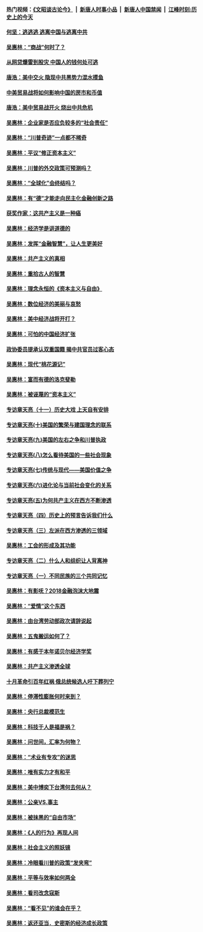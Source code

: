 #### 热门视频：[《文昭谈古论今》](https://github.com/gfw-breaker/wenzhao/blob/master/README.md?t=11020633) &nbsp;|&nbsp; [新唐人时事小品](https://github.com/gfw-breaker/ntdtv-comedy/blob/master/README.md?t=11020633) &nbsp;|&nbsp; [新唐人中国禁闻](https://github.com/gfw-breaker/ntdtv-news/blob/master/README.md?t=11020633) &nbsp;|&nbsp; [江峰时刻:历史上的今天](https://github.com/gfw-breaker/today-in-history/blob/master/README.md?t=11020633) 

#### [何坚：逃逃逃 逃离中国与逃离中共](../pages/nsc423/n10592891.md?t=11020633) 

#### [吴惠林：“商战”何时了？](../pages/nsc423/n10573558.md?t=11020633) 

#### [从网贷爆雷到股灾 中国人的钱何处可逃](../pages/nsc423/n10572800.md?t=11020633) 

#### [唐浩：美中交火 隐现中共黑势力混水摸鱼](../pages/nsc423/n10544040.md?t=11020633) 

#### [中美贸易战将如何影响中国的房市和币值](../pages/nsc423/n10543697.md?t=11020633) 

#### [唐浩：美中贸易战开火 烧出中共危机](../pages/nsc423/n10540126.md?t=11020633) 

#### [吴惠林：企业家是否应负较多的“社会责任”](../pages/nsc423/n10535022.md?t=11020633) 

#### [吴惠林：“川普奇迹”一点都不稀奇](../pages/nsc423/n10512808.md?t=11020633) 

#### [吴惠林：平议“修正资本主义”](../pages/nsc423/n10495724.md?t=11020633) 

#### [吴惠林：川普的外交政策可预测吗？](../pages/nsc423/n10462387.md?t=11020633) 

#### [吴惠林：“全球化”会终结吗？](../pages/nsc423/n10452838.md?t=11020633) 

#### [吴惠林：有“德”才能走向民主化金融创新之路](../pages/nsc423/n10432292.md?t=11020633) 

#### [获奖作家：这共产主义是一种癌](../pages/nsc423/n10431541.md?t=11020633) 

#### [吴惠林：经济学是讲道德的](../pages/nsc423/n10398014.md?t=11020633) 

#### [吴惠林：发挥“金融智慧”，让人生更美好](../pages/nsc423/n10375019.md?t=11020633) 

#### [吴惠林：共产主义的真相](../pages/nsc423/n10351394.md?t=11020633) 

#### [吴惠林：重拾古人的智慧](../pages/nsc423/n10337691.md?t=11020633) 

#### [吴惠林：理念永恒的《资本主义与自由》](../pages/nsc423/n10316274.md?t=11020633) 

#### [吴惠林：数位经济的美丽与哀愁](../pages/nsc423/n10292946.md?t=11020633) 

#### [吴惠林：美中经济战将开打？](../pages/nsc423/n10258825.md?t=11020633) 

#### [吴惠林：可怕的中国经济扩张](../pages/nsc423/n10219147.md?t=11020633) 

#### [政协委员提承认双重国籍 揭中共官员过客心态](../pages/nsc423/n10208809.md?t=11020633) 

#### [吴惠林：现代“桃花源记”](../pages/nsc423/n10185234.md?t=11020633) 

#### [吴惠林：富而有德的洛克斐勒](../pages/nsc423/n10142264.md?t=11020633) 

#### [吴惠林：被诬蔑的“资本主义”](../pages/nsc423/n10124816.md?t=11020633) 

#### [专访章天亮（十一）历史大戏 上天自有安排](../pages/nsc423/n10094905.md?t=11020633) 

#### [专访章天亮(十)美国的繁荣与建国理念的联系](../pages/nsc423/n10094899.md?t=11020633) 

#### [专访章天亮(九)美国的左右之争和川普执政](../pages/nsc423/n10094889.md?t=11020633) 

#### [专访章天亮(八)怎么看待美国的一些社会现象](../pages/nsc423/n10094857.md?t=11020633) 

#### [专访章天亮(七)传统与现代——美国价值之争](../pages/nsc423/n10093140.md?t=11020633) 

#### [专访章天亮(六)进化论与当前社会变化的关系](../pages/nsc423/n10092036.md?t=11020633) 

#### [专访章天亮(五)为何共产主义在西方不断渗透](../pages/nsc423/n10083620.md?t=11020633) 

#### [专访章天亮（四）历史上的预言告诉我们什么](../pages/nsc423/n10083606.md?t=11020633) 

#### [专访章天亮（三）左派在西方渗透的三领域](../pages/nsc423/n10081115.md?t=11020633) 

#### [吴惠林：工会的形成及其功能](../pages/nsc423/n10080633.md?t=11020633) 

#### [专访章天亮（二）什么人和组织让人背离神](../pages/nsc423/n10076637.md?t=11020633) 

#### [专访章天亮（一）不同民族的三个共同记忆](../pages/nsc423/n10074188.md?t=11020633) 

#### [吴惠林：有影呒？2018金融泡沫大地震](../pages/nsc423/n10040534.md?t=11020633) 

#### [吴惠林：“爱情”这个东西](../pages/nsc423/n10019423.md?t=11020633) 

#### [吴惠林：由台湾劳动部政次请辞说起](../pages/nsc423/n9979679.md?t=11020633) 

#### [吴惠林：五鬼搬运如何了？](../pages/nsc423/n9925338.md?t=11020633) 

#### [吴惠林：有感于本年诺贝尔经济学奖](../pages/nsc423/n9871883.md?t=11020633) 

#### [吴惠林：共产主义渗透全球](../pages/nsc423/n9812748.md?t=11020633) 

#### [十月革命引百年红祸 俄总统候选人吁下葬列宁](../pages/nsc423/n9810182.md?t=11020633) 

#### [吴惠林：停滞性膨胀何时来到？](../pages/nsc423/n9764136.md?t=11020633) 

#### [吴惠林：央行总裁模范生](../pages/nsc423/n9728134.md?t=11020633) 

#### [吴惠林：科技于人是福是祸？](../pages/nsc423/n9672982.md?t=11020633) 

#### [吴惠林：问世间，汇率为何物？](../pages/nsc423/n9621788.md?t=11020633) 

#### [吴惠林：“术业有专攻”的迷思](../pages/nsc423/n9580363.md?t=11020633) 

#### [吴惠林：唯有实力才有和平](../pages/nsc423/n9529599.md?t=11020633) 

#### [吴惠林：美中博奕下台湾何去何从？](../pages/nsc423/n9483598.md?t=11020633) 

#### [吴惠林：公亲VS.事主](../pages/nsc423/n9425637.md?t=11020633) 

#### [吴惠林：被抹黑的“自由市场”](../pages/nsc423/n9351545.md?t=11020633) 

#### [吴惠林：《人的行为》再现人间](../pages/nsc423/n9296339.md?t=11020633) 

#### [吴惠林：社会主义的照妖镜](../pages/nsc423/n9243460.md?t=11020633) 

#### [吴惠林：冷眼看川普的政策“发夹弯”](../pages/nsc423/n9120684.md?t=11020633) 

#### [吴惠林：平等与效率如何两全](../pages/nsc423/n9075430.md?t=11020633) 

#### [吴惠林：看司改念寇斯](../pages/nsc423/n9024915.md?t=11020633) 

#### [吴惠林：“看不见”的谁会在乎？](../pages/nsc423/n8977488.md?t=11020633) 

#### [吴惠林：返还亚当．史密斯的经济成长政策](../pages/nsc423/n8931896.md?t=11020633) 

